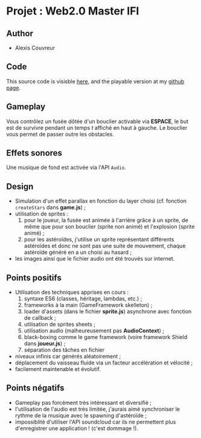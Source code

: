 # Projet : Web2.0 Master IFI

## Author

* Alexis Couvreur

## Code 

This source code is visisble [here](https://github.com/Zittoone/zittoone.github.io), and the playable version at my [github page](https://zittoone.github.io/).

## Gameplay

Vous contrôlez un fusée dôtée d'un bouclier activable via **ESPACE**, le but est de survivre pendant un temps *t* affiché en haut à gauche.
Le bouclier vous permet de passer outre les obstacles.

## Effets sonores

Une musique de fond est activée via l'API `Audio`.

## Design

* Simulation d'un effet parallax en fonction du layer choisi (cf. fonction `createStars` dans **game.js**) ;
* utilisation de sprites :
    1. pour le joueur, la fusée est animée à l'arrière grâce à un sprite, de même que pour son bouclier (sprite non animé) et l'explosion (sprite animé) ;
    2. pour les astéroïdes, j'utilise un sprite représentant différents astéroïdes et donc ne sont pas une suite de mouvement, chaque astéroïde généré en a un choisi au hasard ;
* les images ainsi que le fichier audio ont été trouvés sur internet.

## Points positifs

* Utilisation des techniques apprises en cours :
    1. syntaxe ES6 (classes, héritage, lambdas, etc.) ;
    2. frameworks à la main (GameFramework skelleton) ;
    3. loader d'assets (dans le fichier **sprite.js**) asynchrone avec fonction de callback ;
    4. utilisation de sprites sheets ;
    5. utilisation audio (malheureusement pas **AudioContext**) ;
    6. black-boxing comme le game framework (voire framework Shield dans **joueur.js**) ;
    7. séparation des tâches en fichier
* niveaux infinis car générés aléatoirement ;
* déplacement du vaisseau fluide via un facteur accélération et vélocité ;
* facilement maintenable et évolutif.

## Points négatifs

* Gameplay pas forcément très intéressant et diversifié ;
* l'utilisation de l'audio est très limitée, j'aurais aimé synchroniser le rythme de la musique avec le spawning d'astéroïde ;
* impossiblité d'utiliser l'API soundcloud car ils ne permettent plus d'enregistrer une application ! (c'est dommage !).
